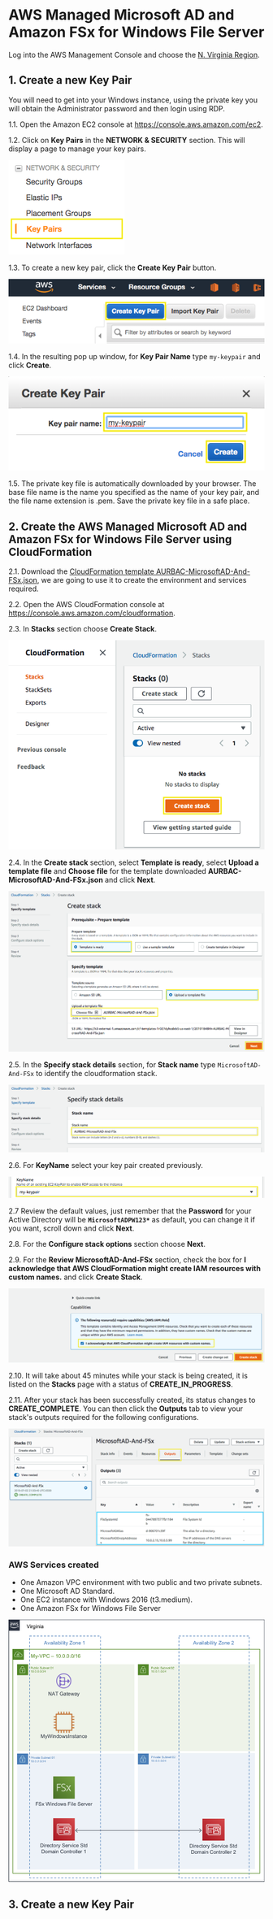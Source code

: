 # AWS Managed Microsoft AD and Amazon FSx for Windows File Server

Log into the AWS Management Console and choose the [N. Virginia Region](http://docs.aws.amazon.com/AWSEC2/latest/UserGuide/using-regions-availability-zones.html).

## 1. Create a new Key Pair

You will need to get into your Windows instance, using the private key you will obtain the Administrator password and then login using RDP.

1.1\. Open the Amazon EC2 console at https://console.aws.amazon.com/ec2.

1.2\. Click on **Key Pairs** in the **NETWORK & SECURITY** section. This will display a page to manage your key pairs.

![Key Pairs menu](images/ec2-key-pairs-menu.png)

1.3\. To create a new key pair, click the **Create Key Pair** button.

![Create Key Pair](images/ec2-create-key-pair.png)

1.4\. In the resulting pop up window, for **Key Pair Name** type `my-keypair` and click **Create**.

![Key Pair Name](images/ec2-key-pair-name.png)

1.5\. The private key file is automatically downloaded by your browser. The base file name is the name you specified as the name of your key pair, and the file name extension is .pem. Save the private key file in a safe place.

## 2. Create the AWS Managed Microsoft AD and Amazon FSx for Windows File Server using CloudFormation

2.1\. Download the [CloudFormation template AURBAC-MicrosoftAD-And-FSx.json](scripts/AURBAC-MicrosoftAD-And-FSx.json), we are going to use it to create the environment and services required.

2.2\. Open the AWS CloudFormation console at https://console.aws.amazon.com/cloudformation.
  
2.3\. In **Stacks** section choose **Create Stack**.

![Create Stack](images/cloudformation-create-stack.png)

2.4\. In the **Create stack** section, select **Template is ready**, select **Upload a template file** and **Choose file** for the template downloaded **AURBAC-MicrosoftAD-And-FSx.json** and click **Next**.

![Create Stack Select file](images/cloudformation-create-stack-file.png)

2.5\. In the **Specify stack details** section, for **Stack name** type `MicrosoftAD-And-FSx` to identify the cloudformation stack.

![Stack name](images/cloudformation-stack-name.png)

2.6\. For **KeyName** select your key pair created previously.

![Key Pair](images/cloudformation-key-pair.png)

2.7 Review the default values, just remember that the **Password** for your Active Directory will be **`MicrosoftADPW123*`** as default, you can change it if you want, scroll down and click **Next**.

2.8\. For the **Configure stack options** section choose **Next**.

2.9\. For the **Review MicrosoftAD-And-FSx** section, check the box for **I acknowledge that AWS CloudFormation might create IAM resources with custom names.** and click **Create Stack**.

![Review](images/cloudformation-review.png)

2.10\. It will take about 45 minutes while your stack is being created, it is listed on the **Stacks** page with a status of **CREATE_IN_PROGRESS**.

2.11\. After your stack has been successfully created, its status changes to **CREATE_COMPLETE**. You can then click the **Outputs** tab to view your stack's outputs required for the following configurations.

![Cloudformation Complete](images/cloudformation-create-complete.png)

### AWS Services created

* One Amazon VPC environment with two public and two private subnets.
* One Microsoft AD Standard.
* One EC2 instance with Windows 2016 (t3.medium).
* One Amazon FSx for Windows File Server

![AWS Services](images/microsoftad-and-fsx.png)

## 3. Create a new Key Pair